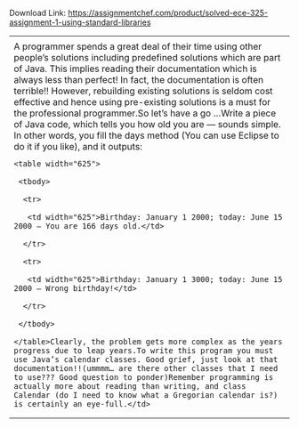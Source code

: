 Download Link: https://assignmentchef.com/product/solved-ece-325-assignment-1-using-standard-libraries
<br>
<table width="661">

 <tbody>

  <tr>

   <td width="661"></td>

  </tr>

  <tr>

   <td width="661">A programmer spends a great deal of their time using other people’s solutions including predefined solutions which are part of Java. This implies reading their documentation which is always less than perfect! In fact, the documentation is often terrible!! However, rebuilding existing solutions is seldom cost effective and hence using pre-existing solutions is a must for the professional programmer.So let’s have a go …Write a piece of Java code, which tells you how old you are — sounds simple. In other words, you fill the days method (You can use Eclipse to do it if you like), and it outputs:

    <table width="625">

     <tbody>

      <tr>

       <td width="625">Birthday: January 1 2000; today: June 15 2000 — You are 166 days old.</td>

      </tr>

      <tr>

       <td width="625">Birthday: January 1 3000; today: June 15 2000 — Wrong birthday!</td>

      </tr>

     </tbody>

    </table>Clearly, the problem gets more complex as the years progress due to leap years.To write this program you must use Java’s calendar classes. Good grief, just look at that documentation!!(ummmm… are there other classes that I need to use??? Good question to ponder)Remember programming is actually more about reading than writing, and class Calendar (do I need to know what a Gregorian calendar is?) is certainly an eye-full.</td>

  </tr>

 </tbody>

</table>